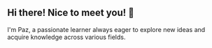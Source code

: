 ## Hi there! Nice to meet you! 👋

I'm Paz, a passionate learner always eager to explore new ideas and acquire knowledge across various fields. 
<!--
**pazsevilla/pazsevilla** is a ✨ _special_ ✨ repository because its `README.md` (this file) appears on your GitHub profile.

